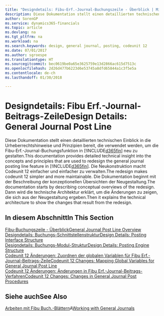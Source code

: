 ```yaml
---
title: "Designdetails: Fibu-Erf.-Journal-Buchungszeile - Überblick | Microsoft Docs"
description: Diese Dokumentation stellt einen detaillierten technischen Einblick in die Urheberrechtshinweise und Prinzipien bereit, die verwendet werden, um die Finanzbuchhaltungs-Buchungsfunktion in Finance and Operations, Business edition neu zu gestalten.
author: SorenGP
ms.service: dynamics365-financials
ms.topic: article
ms.devlang: na
ms.tgt_pltfrm: na
ms.workload: na
ms.search.keywords: design, general journal, posting, codeunit 12
ms.date: 07/01/2017
ms.author: sgroespe
ms.translationtype: HT
ms.sourcegitcommit: bec0619be0a65e3625759e13d2866ac615d7513c
ms.openlocfilehash: 2d26d477b6223d6e53745a8dfd65844a1c3f5e5a
ms.contentlocale: de-ch
ms.lasthandoff: 01/30/2018

---
```

# <a name="design-details-general-journal-post-line"></a><span data-ttu-id="8a8ea-103">Designdetails: Fibu Erf.-Journal-Beitrags-Zeile</span><span class="sxs-lookup"><span data-stu-id="8a8ea-103">Design Details: General Journal Post Line</span></span>
<span data-ttu-id="8a8ea-104">Diese Dokumentation stellt einen detaillierten technischen Einblick in die Urheberrechtshinweise und Prinzipien bereit, die verwendet werden, um die Fibu-Erf.-Journal-Buchungsfunktion in [!INCLUDE[d365fin](includes/d365fin_md.md)] neu zu gestalten.</span><span class="sxs-lookup"><span data-stu-id="8a8ea-104">This documentation provides detailed technical insight into the concepts and principles that are used to redesign the general journal posting line feature in [!INCLUDE[d365fin](includes/d365fin_md.md)].</span></span> <span data-ttu-id="8a8ea-105">Die Neukonstruktion macht Codeunit 12 einfacher und einfacher zu verwalten.</span><span class="sxs-lookup"><span data-stu-id="8a8ea-105">The redesign makes codeunit 12 simpler and more maintainable.</span></span> <span data-ttu-id="8a8ea-106">Die Dokumentation beginnt mit der Beschreibung der konzeptionellen Übersichten der Neugestaltung.</span><span class="sxs-lookup"><span data-stu-id="8a8ea-106">The documentation starts by describing conceptual overviews of the redesign.</span></span> <span data-ttu-id="8a8ea-107">Dann wird die technische Architektur erklärt, um die Änderungen zu zeigen, die sich aus der Neugestaltung ergeben.</span><span class="sxs-lookup"><span data-stu-id="8a8ea-107">Then it explains the technical architecture to show the changes that result from the redesign.</span></span>  

## <a name="in-this-section"></a><span data-ttu-id="8a8ea-108">In diesem Abschnitt</span><span class="sxs-lookup"><span data-stu-id="8a8ea-108">In This Section</span></span>  
[<span data-ttu-id="8a8ea-109">Fibu-Buchungszeile - Überblick</span><span class="sxs-lookup"><span data-stu-id="8a8ea-109">General Journal Post Line Overview</span></span>](design-details-general-journal-post-line-overview.md)  
[<span data-ttu-id="8a8ea-110">Designdetails: Buchungs-Schnittstellenstruktur</span><span class="sxs-lookup"><span data-stu-id="8a8ea-110">Design Details: Posting Interface Structure</span></span>](design-details-posting-interface-structure.md)  
[<span data-ttu-id="8a8ea-111">Designdetails: Buchungs-Modul-Struktur</span><span class="sxs-lookup"><span data-stu-id="8a8ea-111">Design Details: Posting Engine Structure</span></span>](design-details-posting-engine-structure.md)  
[<span data-ttu-id="8a8ea-112">Codeunit 12 Änderungen: Zuordnen der globalen Variablen für Fibu Erf.-Journal-Beitrags-Zeile</span><span class="sxs-lookup"><span data-stu-id="8a8ea-112">Codeunit 12 Changes: Mapping Global Variables for General Journal Post Line</span></span>](design-details-codeunit-12-changes-mapping-global-variables-for-general-journal-post-line.md)  
[<span data-ttu-id="8a8ea-113">Codeunit 12 Änderungen: Änderungen in Fibu Erf.-Journal-Beitrags-Verfahren</span><span class="sxs-lookup"><span data-stu-id="8a8ea-113">Codeunit 12 Changes: Changes in General Journal Post Procedures</span></span>](design-details-codeunit-12-changes-changes-in-general-journal-post-procedures.md)  

## <a name="see-also"></a><span data-ttu-id="8a8ea-114">Siehe auch</span><span class="sxs-lookup"><span data-stu-id="8a8ea-114">See Also</span></span>  
<span data-ttu-id="8a8ea-115">[Arbeiten mit Fibu Buch.-Blättern](ui-work-general-journals.md)A</span><span class="sxs-lookup"><span data-stu-id="8a8ea-115">[Working with General Journals](ui-work-general-journals.md)</span></span>

